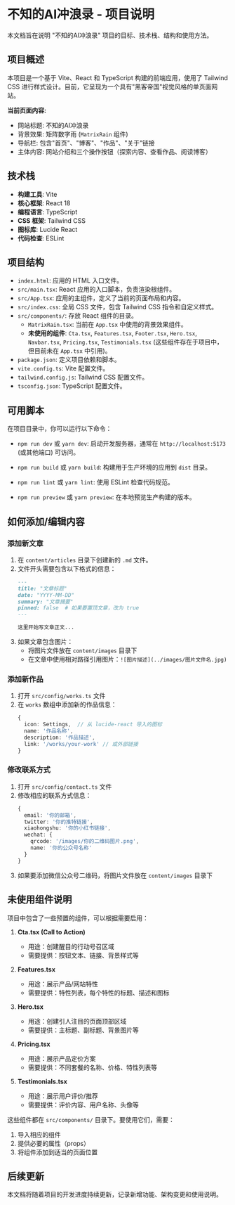 # 不知的AI冲浪录 - 项目说明

本文档旨在说明 "不知的AI冲浪录" 项目的目标、技术栈、结构和使用方法。

## 项目概述

本项目是一个基于 Vite、React 和 TypeScript 构建的前端应用，使用了 Tailwind CSS 进行样式设计。目前，它呈现为一个具有"黑客帝国"视觉风格的单页面网站。

**当前页面内容:**
- 网站标题: 不知的AI冲浪录
- 背景效果: 矩阵数字雨 (`MatrixRain` 组件)
- 导航栏: 包含"首页"、"博客"、"作品"、"关于"链接
- 主体内容: 网站介绍和三个操作按钮（探索内容、查看作品、阅读博客）

## 技术栈

- **构建工具**: Vite
- **核心框架**: React 18
- **编程语言**: TypeScript
- **CSS 框架**: Tailwind CSS
- **图标库**: Lucide React
- **代码检查**: ESLint

## 项目结构

- `index.html`: 应用的 HTML 入口文件。
- `src/main.tsx`: React 应用的入口脚本，负责渲染根组件。
- `src/App.tsx`: 应用的主组件，定义了当前的页面布局和内容。
- `src/index.css`: 全局 CSS 文件，包含 Tailwind CSS 指令和自定义样式。
- `src/components/`: 存放 React 组件的目录。
    - `MatrixRain.tsx`: 当前在 `App.tsx` 中使用的背景效果组件。
    - **未使用的组件**: `Cta.tsx`, `Features.tsx`, `Footer.tsx`, `Hero.tsx`, `Navbar.tsx`, `Pricing.tsx`, `Testimonials.tsx` (这些组件存在于项目中，但目前未在 `App.tsx` 中引用)。
- `package.json`: 定义项目依赖和脚本。
- `vite.config.ts`: Vite 配置文件。
- `tailwind.config.js`: Tailwind CSS 配置文件。
- `tsconfig.json`: TypeScript 配置文件。

## 可用脚本

在项目目录中，你可以运行以下命令：

- `npm run dev` 或 `yarn dev`:
  启动开发服务器，通常在 `http://localhost:5173` (或其他端口) 可访问。

- `npm run build` 或 `yarn build`:
  构建用于生产环境的应用到 `dist` 目录。

- `npm run lint` 或 `yarn lint`:
  使用 ESLint 检查代码规范。

- `npm run preview` 或 `yarn preview`:
  在本地预览生产构建的版本。

## 如何添加/编辑内容

### 添加新文章

1. 在 `content/articles` 目录下创建新的 `.md` 文件。
2. 文件开头需要包含以下格式的信息：
   ```markdown
   ---
   title: "文章标题"
   date: "YYYY-MM-DD"
   summary: "文章摘要"
   pinned: false  # 如果要置顶文章，改为 true
   ---

   这里开始写文章正文...
   ```
3. 如果文章包含图片：
   - 将图片文件放在 `content/images` 目录下
   - 在文章中使用相对路径引用图片：`![图片描述](../images/图片文件名.jpg)`

### 添加新作品

1. 打开 `src/config/works.ts` 文件
2. 在 `works` 数组中添加新的作品信息：
   ```typescript
   {
     icon: Settings,  // 从 lucide-react 导入的图标
     name: '作品名称',
     description: '作品描述',
     link: '/works/your-work' // 或外部链接
   }
   ```

### 修改联系方式

1. 打开 `src/config/contact.ts` 文件
2. 修改相应的联系方式信息：
   ```typescript
   {
     email: '你的邮箱',
     twitter: '你的推特链接',
     xiaohongshu: '你的小红书链接',
     wechat: {
       qrcode: '/images/你的二维码图片.png',
       name: '你的公众号名称'
     }
   }
   ```
3. 如果要添加微信公众号二维码，将图片文件放在 `content/images` 目录下

## 未使用组件说明

项目中包含了一些预置的组件，可以根据需要启用：

1. **Cta.tsx (Call to Action)**
   - 用途：创建醒目的行动号召区域
   - 需要提供：按钮文本、链接、背景样式等

2. **Features.tsx**
   - 用途：展示产品/网站特性
   - 需要提供：特性列表，每个特性的标题、描述和图标

3. **Hero.tsx**
   - 用途：创建引人注目的页面顶部区域
   - 需要提供：主标题、副标题、背景图片等

4. **Pricing.tsx**
   - 用途：展示产品定价方案
   - 需要提供：不同套餐的名称、价格、特性列表等

5. **Testimonials.tsx**
   - 用途：展示用户评价/推荐
   - 需要提供：评价内容、用户名称、头像等

这些组件都在 `src/components/` 目录下。要使用它们，需要：
1. 导入相应的组件
2. 提供必要的属性（props）
3. 将组件添加到适当的页面位置

## 后续更新

本文档将随着项目的开发进度持续更新，记录新增功能、架构变更和使用说明。 